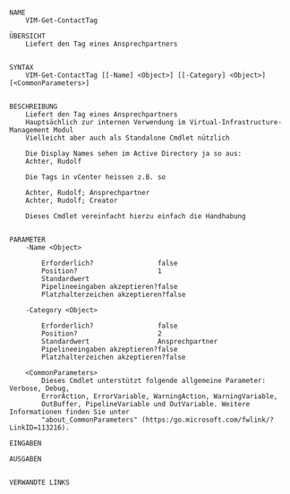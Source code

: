 ﻿```

NAME
    VIM-Get-ContactTag
    
ÜBERSICHT
    Liefert den Tag eines Ansprechpartners
    
    
SYNTAX
    VIM-Get-ContactTag [[-Name] <Object>] [[-Category] <Object>] [<CommonParameters>]
    
    
BESCHREIBUNG
    Liefert den Tag eines Ansprechpartners
    Hauptsächlich zur internen Verwendung im Virtual-Infrastructure-Management Modul
    Vielleicht aber auch als Standalone Cmdlet nützlich
    
    Die Display Names sehen im Active Directory ja so aus:
    Achter, Rudolf
    
    Die Tags in vCenter heissen z.B. so
    
    Achter, Rudolf; Ansprechpartner
    Achter, Rudolf; Creator
    
    Dieses Cmdlet vereinfacht hierzu einfach die Handhabung
    

PARAMETER
    -Name <Object>
        
        Erforderlich?                false
        Position?                    1
        Standardwert                 
        Pipelineeingaben akzeptieren?false
        Platzhalterzeichen akzeptieren?false
        
    -Category <Object>
        
        Erforderlich?                false
        Position?                    2
        Standardwert                 Ansprechpartner
        Pipelineeingaben akzeptieren?false
        Platzhalterzeichen akzeptieren?false
        
    <CommonParameters>
        Dieses Cmdlet unterstützt folgende allgemeine Parameter: Verbose, Debug,
        ErrorAction, ErrorVariable, WarningAction, WarningVariable,
        OutBuffer, PipelineVariable und OutVariable. Weitere Informationen finden Sie unter 
        "about_CommonParameters" (https:/go.microsoft.com/fwlink/?LinkID=113216). 
    
EINGABEN
    
AUSGABEN
    
    
VERWANDTE LINKS



```

